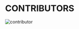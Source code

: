 # CONTRIBUTORS

<!-- ADD YOUR DATA AT THE TOP -->
<style>
    img[src$="#contributors"] {
        display: block;
        margin: 0 auto;
        border-radius: 50%;
        width: 100px;
    }
</style>

![[contributor](/contributors/pablo-cluess.jpeg)](https://github.com/pablo-clueless)